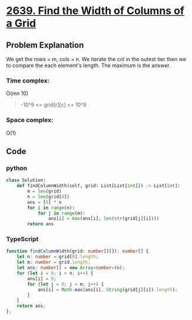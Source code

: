 # [2639. Find the Width of Columns of a Grid](https://leetcode.cn/problems/find-the-width-of-columns-of-a-grid/description/?envType=daily-question&envId=2024-04-27)



## Problem Explanation
We get the rows = m, cols = n.
We iterate the col in the outest tier then we to compare the each element's length. The maximum is the answer.

### Time complex:

O(m*n* 10)
>-10^9 <= grid[r][c] <= 10^9

### Space complex:
O(1)
## Code

### python
```python
class Solution:
    def findColumnWidth(self, grid: List[List[int]]) -> List[int]:
        m = len(grid)
        n = len(grid[0])
        ans = [0] * n
        for i in range(n):
            for j in range(m):
                ans[i] = max(ans[i], len(str(grid[j][i])))
        return ans
```

### TypeScript
```TypeScript
function findColumnWidth(grid: number[][]): number[] {
    let n: number = grid[0].length;
    let m: number = grid.length;
    let ans: number[] = new Array<number>(n); 
    for (let i = 0; i < n; i++) {
        ans[i] = 0;
        for (let j = 0; j < m; j++) {
            ans[i] = Math.max(ans[i], String(grid[j][i]).length);
        }
    }
    return ans;
};

```